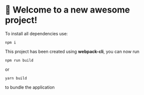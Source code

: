 # 🚀 Welcome to a new awesome project!

To install all dependencies use: 
```
npm i
```

This project has been created using **webpack-cli**, you can now run

```
npm run build
```

or

```
yarn build
```

to bundle the application
